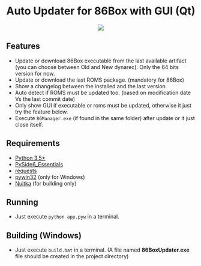 # Auto Updater for 86Box with GUI (Qt)

<p align="center">
  <img src="https://github.com/user-attachments/assets/24408e2d-ec27-40a9-a7c4-58acb8962ed3"/>
</p>

## Features
- Update or download 86Box executable from the last available artifact (you can choose between Old and New dynarec). Only the 64 bits version for now.
- Update or download the last ROMS package. (mandatory for 86Box)
- Show a changelog between the installed and the last version.
- Auto detect if ROMS must be updated too. (based on modification date Vs the last commit date)
- Only show GUI if executable or roms must be updated, otherwise it just try the feature below.
- Execute `86Manager.exe` (if found in the same folder) after update or it just close itself.

## Requirements
- [Python 3.5+](https://www.python.org/downloads/)
- [PySide6_Essentials](https://pypi.org/project/PySide6-Essentials/)
- [requests](https://pypi.org/project/requests/)
- [pywin32](https://pypi.org/project/pywin32/) (only for Windows)
- [Nuitka](https://pypi.org/project/Nuitka/) (for building only)

## Running
- Just execute `python app.pyw` in a terminal.

## Building (Windows)
- Just execute `build.bat` in a terminal. (A file named **86BoxUpdater.exe** file should be created in the project directory)
